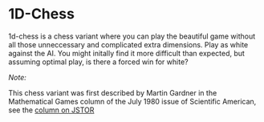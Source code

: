 # 1D-Chess

1d-chess is a chess variant where you can play the beautiful game without all those unneccessary and complicated extra dimensions. Play as white against the AI. You might initally find it more difficult than expected, but assuming optimal play, is there a forced win for white?

*Note:*

This chess variant was first described by Martin Gardner in the Mathematical Games column of the July 1980 issue of Scientific American, see the [column on JSTOR](https://www.jstor.org/stable/24966361)
